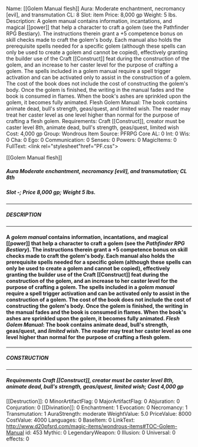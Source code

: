 Name: [[Golem Manual flesh]]
Aura: Moderate enchantment, necromancy [evil], and transmutation
CL: 8
Slot: item
Price: 8,000 gp
Weight: 5 lbs.
Description: A golem manual contains information, incantations, and magical [[power]] that help a character to craft a golem (see the Pathfinder RPG Bestiary). The instructions therein grant a +5 competence bonus on skill checks made to craft the golem's body. Each manual also holds the prerequisite spells needed for a specific golem (although these spells can only be used to create a golem and cannot be copied), effectively granting the builder use of the Craft [[Construct]] feat during the construction of the golem, and an increase to her caster level for the purpose of crafting a golem. The spells included in a golem manual require a spell trigger activation and can be activated only to assist in the construction of a golem. The cost of the book does not include the cost of constructing the golem's body. Once the golem is finished, the writing in the manual fades and the book is consumed in flames. When the book's ashes are sprinkled upon the golem, it becomes fully animated. Flesh Golem Manual: The book contains animate dead, bull's strength, geas/quest, and limited wish. The reader may treat her caster level as one level higher than normal for the purpose of crafting a flesh golem.
Requirements: Craft [[Construct]], creator must be caster level 8th, animate dead, bull's strength, geas/quest, limited wish
Cost: 4,000 gp
Group: Wondrous Item
Source: PFRPG Core
AL: 0
Int: 0
Wis: 0
Cha: 0
Ego: 0
Communication: 0
Senses: 0
Powers: 0
MagicItems: 0
FullText: <link rel="stylesheet"href="PF.css"><div class="heading"><p class="alignleft">[[Golem Manual flesh]]</p><div style="clear: both;"></div></div><div><h5><b>Aura </b>Moderate enchantment, necromancy [evil], and transmutation; <b>CL </b>8th</h5><h5><b>Slot </b>-; <b>Price </b>8,000 gp; <b>Weight </b>5 lbs.</h5></div><hr/><div><h5><b>DESCRIPTION</b></h5></div><hr/><div><h4><p>A <i>golem manual</i> contains information, incantations, and magical [[power]] that help a character to craft a golem (see the <i>Pathfinder RPG Bestiary</i>). The instructions therein grant a +5 competence bonus on skill checks made to craft the golem's body. Each manual also holds the prerequisite spells needed for a specific golem (although these spells can only be used to create a golem and cannot be copied), effectively granting the builder use of the Craft [[Construct]] feat during the construction of the golem, and an increase to her caster level for the purpose of crafting a golem. The spells included in a <i>golem manual</i> require a spell trigger activation and can be activated only to assist in the construction of a golem. The cost of the book does not include the cost of constructing the golem's body. Once the golem is finished, the writing in the manual fades and the book is consumed in flames. When the book's ashes are sprinkled upon the golem, it becomes fully animated. <i>Flesh Golem Manual</i>: The book contains animate dead, bull's strength, geas/quest, and <i>limited wish</i>. The reader may treat her caster level as one level higher than normal for the purpose of crafting a flesh golem.</p></h4></div><hr/><div><h5><b>CONSTRUCTION</b></h5></div><hr/><div><h5><b>Requirements </b>Craft [[Construct]], creator must be caster level 8th, <i>animate dead</i>, <i>bull's strength</i>, <i>geas/quest</i>, <i>limited wish</i>; <b>Cost </b>4,000 gp</h5></div>
[[Destruction]]: 0
MinorArtifactFlag: 0
MajorArtifactFlag: 0
Abjuration: 0
Conjuration: 0
[[Divination]]: 0
Enchantment: 1
Evocation: 0
Necromancy: 1
Transmutation: 1
AuraStrength: moderate
WeightValue: 5.0
PriceValue: 8000
CostValue: 4000
Languages: 0
BaseItem: 0
LinkText: http://www.d20pfsrd.com/magic-items/wondrous-items#TOC-Golem-Manual
id: 453
Mythic: 0
LegendaryWeapon: 0
Illusion: 0
Universal: 0
effects: 0
